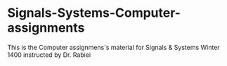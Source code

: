 # Signals-Systems-Computer-assignments
This is the Computer assignmens's material for Signals &amp; Systems Winter 1400 instructed by Dr. Rabiei
